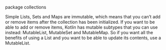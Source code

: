 package collections

Simple Lists, Sets and Maps are immutable, which means that you can’t add or remove items after the collection has been initialized. If you want to be able to add or remove items, Kotlin has mutable subtypes that you can use instead: MutableList, MutableSet and MutableMap. So if you want all the benefits of using a List and you want to be able to update its contents, use a MutableList.